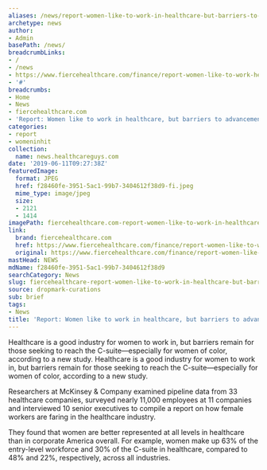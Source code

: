 ```yaml
---
aliases: /news/report-women-like-to-work-in-healthcare-but-barriers-to-advancement-remain
archetype: news
author:
- Admin
basePath: /news/
breadcrumbLinks:
- /
- /news
- https://www.fiercehealthcare.com/finance/report-women-like-to-work-healthcare-but-barriers-to-advancement-remain
- '#'
breadcrumbs:
- Home
- News
- fiercehealthcare.com
- 'Report: Women like to work in healthcare, but barriers to advancement remain'
categories:
- report
- womeninhit
collection:
  name: news.healthcareguys.com
date: '2019-06-11T09:27:38Z'
featuredImage:
  format: JPEG
  href: f28460fe-3951-5ac1-99b7-3404612f38d9-fi.jpeg
  mime_type: image/jpeg
  size:
  - 2121
  - 1414
imagePath: fiercehealthcare.com-report-women-like-to-work-in-healthcare-but-barriers-to-advancement-remain
link:
  brand: fiercehealthcare.com
  href: https://www.fiercehealthcare.com/finance/report-women-like-to-work-healthcare-but-barriers-to-advancement-remain
  original: https://www.fiercehealthcare.com/finance/report-women-like-to-work-healthcare-but-barriers-to-advancement-remain
mastHead: NEWS
mdName: f28460fe-3951-5ac1-99b7-3404612f38d9
searchCategory: News
slug: fiercehealthcare-report-women-like-to-work-in-healthcare-but-barriers-to-advancement-remain
source: dropmark-curations
sub: brief
tags:
- News
title: 'Report: Women like to work in healthcare, but barriers to advancement remain'
---
```


Healthcare is a good industry for women to work in, but barriers remain for those seeking to reach the C-suite—especially for women of color, according to a new study. Healthcare is a good industry for women to work in, but barriers remain for those seeking to reach the C-suite—especially for women of color, according to a new study. 

Researchers at McKinsey & Company examined pipeline data from 33 healthcare companies, surveyed nearly 11,000 employees at 11 companies and interviewed 10 senior executives to compile a report on how female workers are faring in the healthcare industry. 

They found that women are better represented at all levels in healthcare than in corporate America overall. For example, women make up 63% of the entry-level workforce and 30% of the C-suite in healthcare, compared to 48% and 22%, respectively, across all industries.